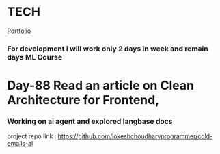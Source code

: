 # TECH
[Portfolio](https://www.lokeshdev.in/)
### For development i will work only 2 days in week and remain days ML Course
# Day-88 Read an article on Clean Architecture for Frontend, 
### Working on ai agent  and explored langbase docs

project repo link : https://github.com/lokeshchoudharyprogrammer/cold-emails-ai
 
